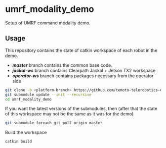 # umrf_modality_demo
Setup of UMRF command modality demo.

## Usage
This repository contains the state of catkin workspace of each robot in the demo. 
* ***master*** branch contains the common base code.
* ***jackal-ws*** branch contains Clearpath Jackal + Jetson TX2 workspace
* ***operator-ws*** branch contains packages necessary from the operator side 

``` bash
git clone -b <platform-branch> https://github.com/temoto-telerobotics-demos/umrf_modality_demo
git submodule update --init --recursive
cd umrf_modality_demo
```

If you want the latest versions of the submodules, then (after that the state of this workspace may not be the same as it was for the demo)
``` bash
git submodule foreach git pull origin master
```

Build the workspace
``` bash
catkin build
```
